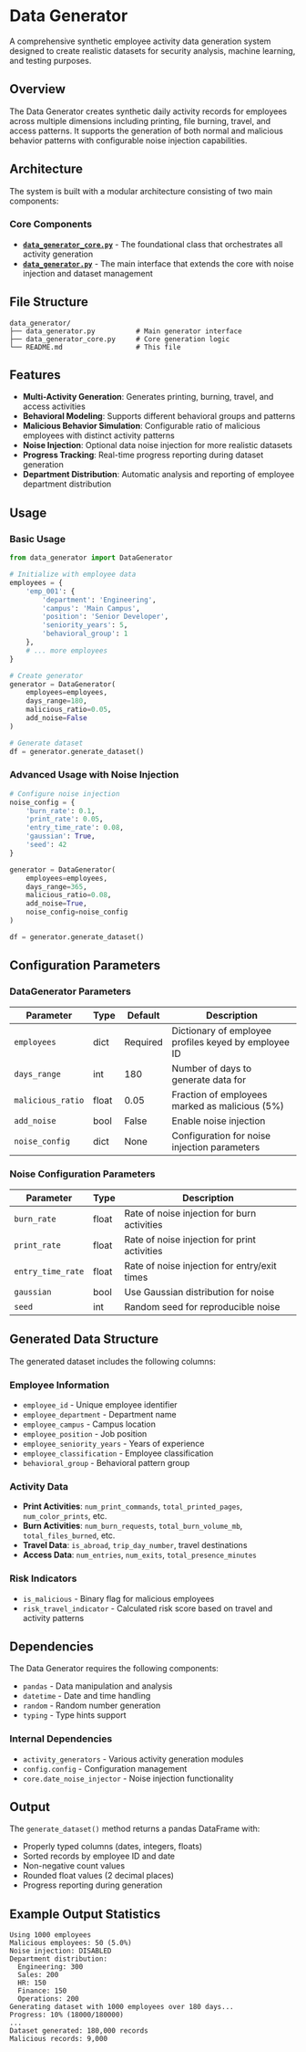 # Data Generator

A comprehensive synthetic employee activity data generation system designed to create realistic datasets for security analysis, machine learning, and testing purposes.

## Overview

The Data Generator creates synthetic daily activity records for employees across multiple dimensions including printing, file burning, travel, and access patterns. It supports the generation of both normal and malicious behavior patterns with configurable noise injection capabilities.

## Architecture

The system is built with a modular architecture consisting of two main components:

### Core Components

- **[`data_generator_core.py`](./data_generator/data_generator_core.py)** - The foundational class that orchestrates all activity generation
- **[`data_generator.py`](./data_generator/data_generator.py)** - The main interface that extends the core with noise injection and dataset management

## File Structure

```
data_generator/
├── data_generator.py          # Main generator interface
├── data_generator_core.py     # Core generation logic
└── README.md                  # This file
```

## Features

- **Multi-Activity Generation**: Generates printing, burning, travel, and access activities
- **Behavioral Modeling**: Supports different behavioral groups and patterns
- **Malicious Behavior Simulation**: Configurable ratio of malicious employees with distinct activity patterns
- **Noise Injection**: Optional data noise injection for more realistic datasets
- **Progress Tracking**: Real-time progress reporting during dataset generation
- **Department Distribution**: Automatic analysis and reporting of employee department distribution

## Usage

### Basic Usage

```python
from data_generator import DataGenerator

# Initialize with employee data
employees = {
    'emp_001': {
        'department': 'Engineering',
        'campus': 'Main Campus',
        'position': 'Senior Developer',
        'seniority_years': 5,
        'behavioral_group': 1
    },
    # ... more employees
}

# Create generator
generator = DataGenerator(
    employees=employees,
    days_range=180,
    malicious_ratio=0.05,
    add_noise=False
)

# Generate dataset
df = generator.generate_dataset()
```

### Advanced Usage with Noise Injection

```python
# Configure noise injection
noise_config = {
    'burn_rate': 0.1,
    'print_rate': 0.05,
    'entry_time_rate': 0.08,
    'gaussian': True,
    'seed': 42
}

generator = DataGenerator(
    employees=employees,
    days_range=365,
    malicious_ratio=0.08,
    add_noise=True,
    noise_config=noise_config
)

df = generator.generate_dataset()
```

## Configuration Parameters

### DataGenerator Parameters

| Parameter | Type | Default | Description |
|-----------|------|---------|-------------|
| `employees` | dict | Required | Dictionary of employee profiles keyed by employee ID |
| `days_range` | int | 180 | Number of days to generate data for |
| `malicious_ratio` | float | 0.05 | Fraction of employees marked as malicious (5%) |
| `add_noise` | bool | False | Enable noise injection |
| `noise_config` | dict | None | Configuration for noise injection parameters |

### Noise Configuration Parameters

| Parameter | Type | Description |
|-----------|------|-------------|
| `burn_rate` | float | Rate of noise injection for burn activities |
| `print_rate` | float | Rate of noise injection for print activities |
| `entry_time_rate` | float | Rate of noise injection for entry/exit times |
| `gaussian` | bool | Use Gaussian distribution for noise |
| `seed` | int | Random seed for reproducible noise |

## Generated Data Structure

The generated dataset includes the following columns:

### Employee Information
- `employee_id` - Unique employee identifier
- `employee_department` - Department name
- `employee_campus` - Campus location
- `employee_position` - Job position
- `employee_seniority_years` - Years of experience
- `employee_classification` - Employee classification
- `behavioral_group` - Behavioral pattern group

### Activity Data
- **Print Activities**: `num_print_commands`, `total_printed_pages`, `num_color_prints`, etc.
- **Burn Activities**: `num_burn_requests`, `total_burn_volume_mb`, `total_files_burned`, etc.
- **Travel Data**: `is_abroad`, `trip_day_number`, travel destinations
- **Access Data**: `num_entries`, `num_exits`, `total_presence_minutes`

### Risk Indicators
- `is_malicious` - Binary flag for malicious employees
- `risk_travel_indicator` - Calculated risk score based on travel and activity patterns

## Dependencies

The Data Generator requires the following components:

- `pandas` - Data manipulation and analysis
- `datetime` - Date and time handling
- `random` - Random number generation
- `typing` - Type hints support

### Internal Dependencies
- `activity_generators` - Various activity generation modules
- `config.config` - Configuration management
- `core.date_noise_injector` - Noise injection functionality

## Output

The `generate_dataset()` method returns a pandas DataFrame with:
- Properly typed columns (dates, integers, floats)
- Sorted records by employee ID and date
- Non-negative count values
- Rounded float values (2 decimal places)
- Progress reporting during generation

## Example Output Statistics

```
Using 1000 employees
Malicious employees: 50 (5.0%)
Noise injection: DISABLED
Department distribution:
  Engineering: 300
  Sales: 200
  HR: 150
  Finance: 150
  Operations: 200
Generating dataset with 1000 employees over 180 days...
Progress: 10% (18000/180000)
...
Dataset generated: 180,000 records
Malicious records: 9,000
```
